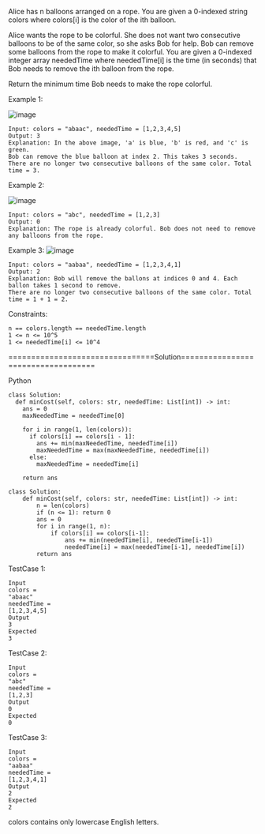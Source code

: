 Alice has n balloons arranged on a rope. You are given a 0-indexed string colors where colors[i] is the color of the ith balloon.

Alice wants the rope to be colorful. She does not want two consecutive balloons to be of the same color, so she asks Bob for help. 
Bob can remove some balloons from the rope to make it colorful. 
You are given a 0-indexed integer array neededTime where neededTime[i] is the time (in seconds) that Bob needs to remove the ith balloon from the rope.

Return the minimum time Bob needs to make the rope colorful.

 

Example 1:

![image](https://github.com/Pughal/leetcode_solutions/assets/22728867/9b3198de-5af4-48e3-91c5-45ca934d1edb)

```
Input: colors = "abaac", neededTime = [1,2,3,4,5]
Output: 3
Explanation: In the above image, 'a' is blue, 'b' is red, and 'c' is green.
Bob can remove the blue balloon at index 2. This takes 3 seconds.
There are no longer two consecutive balloons of the same color. Total time = 3.
```

Example 2:

![image](https://github.com/Pughal/leetcode_solutions/assets/22728867/0714c58b-3add-44b7-9bc5-ab231804de38)

```
Input: colors = "abc", neededTime = [1,2,3]
Output: 0
Explanation: The rope is already colorful. Bob does not need to remove any balloons from the rope.
```

Example 3:
![image](https://github.com/Pughal/leetcode_solutions/assets/22728867/4898a69e-725f-402f-839d-ac6cf67d72a2)
```
Input: colors = "aabaa", neededTime = [1,2,3,4,1]
Output: 2
Explanation: Bob will remove the ballons at indices 0 and 4. Each ballon takes 1 second to remove.
There are no longer two consecutive balloons of the same color. Total time = 1 + 1 = 2.
 ```

Constraints:
```
n == colors.length == neededTime.length
1 <= n <= 10^5
1 <= neededTime[i] <= 10^4
```



================================Solution===================================

Python

```
class Solution:
  def minCost(self, colors: str, neededTime: List[int]) -> int:
    ans = 0
    maxNeededTime = neededTime[0]

    for i in range(1, len(colors)):
      if colors[i] == colors[i - 1]:
        ans += min(maxNeededTime, neededTime[i])
        maxNeededTime = max(maxNeededTime, neededTime[i])
      else:
        maxNeededTime = neededTime[i]

    return ans
```

```
class Solution:
    def minCost(self, colors: str, neededTime: List[int]) -> int:
        n = len(colors)
        if (n <= 1): return 0
        ans = 0
        for i in range(1, n):
            if colors[i] == colors[i-1]:
                ans += min(neededTime[i], neededTime[i-1])
                neededTime[i] = max(neededTime[i-1], neededTime[i])
        return ans
```

TestCase 1:
```
Input
colors =
"abaac"
neededTime =
[1,2,3,4,5]
Output
3
Expected
3
```

TestCase 2:
```
Input
colors =
"abc"
neededTime =
[1,2,3]
Output
0
Expected
0
```

TestCase 3:
```
Input
colors =
"aabaa"
neededTime =
[1,2,3,4,1]
Output
2
Expected
2
```

colors contains only lowercase English letters.
